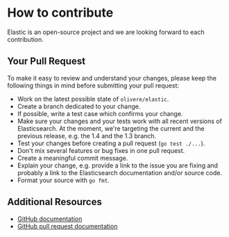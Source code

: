# How to contribute

Elastic is an open-source project and we are looking forward to each
contribution.

## Your Pull Request

To make it easy to review and understand your changes, please keep the
following things in mind before submitting your pull request:

* Work on the latest possible state of `olivere/elastic`.
* Create a branch dedicated to your change.
* If possible, write a test case which confirms your change.
* Make sure your changes and your tests work with all recent versions of
  Elasticsearch. At the moment, we're targeting the current and the previous
  release, e.g. the 1.4 and the 1.3 branch.
* Test your changes before creating a pull request (`go test ./...`).
* Don't mix several features or bug fixes in one pull request.
* Create a meaningful commit message.
* Explain your change, e.g. provide a link to the issue you are fixing and
  probably a link to the Elasticsearch documentation and/or source code.
* Format your source with `go fmt`.

## Additional Resources

* [GitHub documentation](http://help.github.com/)
* [GitHub pull request documentation](http://help.github.com/send-pull-requests/)
